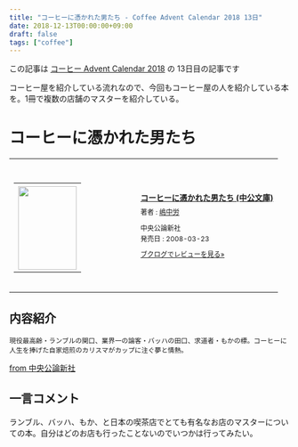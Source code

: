 ```yaml
---
title: "コーヒーに憑かれた男たち - Coffee Advent Calendar 2018 13日"
date: 2018-12-13T00:00:00+09:00
draft: false
tags: ["coffee"]
---
```


この記事は [コーヒー Advent Calendar 2018](https://adventar.org/calendars/3204) の 13日目の記事です

コーヒー屋を紹介している流れなので、今回もコーヒー屋の人を紹介している本を。1冊で複数の店舗のマスターを紹介している。

# コーヒーに憑かれた男たち
<div class="booklog_html"><table><tr><td class="booklog_html_image"><div style="background:url(https://booklog.jp/common/buildhtml/wood/images/top.gif) no-repeat right;width:200px;height:25px;"></div><table cellpadding="0" cellspacing="0" border="0" width="200"><tr><td background="https://booklog.jp/common/buildhtml/wood/images/main.gif" height="160" style="vertical-align:bottom;text-align:center;line-height:0;"><a href="https://www.amazon.co.jp/%E3%82%B3%E3%83%BC%E3%83%92%E3%83%BC%E3%81%AB%E6%86%91%E3%81%8B%E3%82%8C%E3%81%9F%E7%94%B7%E3%81%9F%E3%81%A1-%E4%B8%AD%E5%85%AC%E6%96%87%E5%BA%AB-%E5%B6%8B%E4%B8%AD-%E5%8A%B4/dp/4122050103?SubscriptionId=0AVSM5SVKRWTFMG7ZR82&tag=gennei-22&linkCode=xm2&camp=2025&creative=165953&creativeASIN=4122050103" target="_blank"><img src="https://images-fe.ssl-images-amazon.com/images/I/41XfKCb-vML._SL160_.jpg" width="105" height="150" style="border:0;border-radius:0;" /></a></td></tr></table><div style="background:url(https://booklog.jp/common/buildhtml/wood/images/bottom.gif) no-repeat;width:200px;height:15px;"></div></td><td class="booklog_html_info" style="padding-left:20px;"><div class="booklog_html_title" style="margin-bottom:10px;font-size:14px;font-weight:bold;"><a href="https://www.amazon.co.jp/%E3%82%B3%E3%83%BC%E3%83%92%E3%83%BC%E3%81%AB%E6%86%91%E3%81%8B%E3%82%8C%E3%81%9F%E7%94%B7%E3%81%9F%E3%81%A1-%E4%B8%AD%E5%85%AC%E6%96%87%E5%BA%AB-%E5%B6%8B%E4%B8%AD-%E5%8A%B4/dp/4122050103?SubscriptionId=0AVSM5SVKRWTFMG7ZR82&tag=gennei-22&linkCode=xm2&camp=2025&creative=165953&creativeASIN=4122050103" target="_blank">コーヒーに憑かれた男たち (中公文庫)</a></div><div style="margin-bottom:10px;"><div class="booklog_html_author" style="margin-bottom:15px;font-size:12px;line-height:1.2em">著者 : <a href="https://booklog.jp/author/%E5%B6%8B%E4%B8%AD%E5%8A%B4" target="_blank">嶋中労</a></div><div class="booklog_html_manufacturer" style="margin-bottom:5px;font-size:12px;line-height:1.2em">中央公論新社</div><div class="booklog_html_release" style="font-size:12px;line-height:1.2em">発売日 : 2008-03-23</div></div><div class="booklog_html_link_amazon"><a href="https://booklog.jp/item/1/4122050103" style="font-size:12px;" target="_blank">ブクログでレビューを見る»</a></div></td></tr></table></div>

## 内容紹介

```
現役最高齢・ランブルの関口、業界一の論客・バッハの田口、求道者・もかの標。コーヒーに人生を捧げた自家焙煎のカリスマがカップに注ぐ夢と情熱。
```

[from 中央公論新社](http://www.chuko.co.jp/bunko/2008/03/205010.html)

## 一言コメント

ランブル、バッハ、もか、と日本の喫茶店でとても有名なお店のマスターについての本。自分はどのお店も行ったことないのでいつかは行ってみたい。